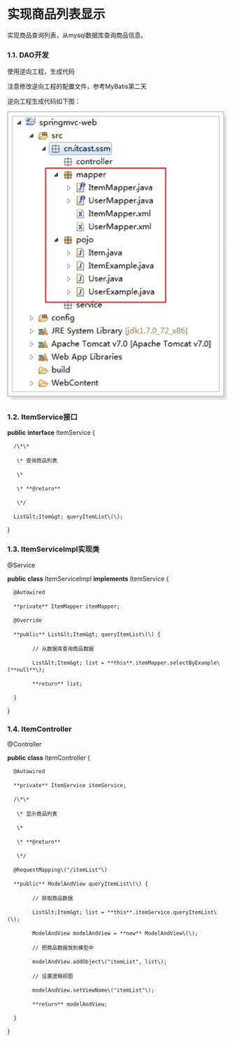 # 实现商品列表显示

实现商品查询列表，从mysql数据库查询商品信息。

### 1.1. DAO开发

使用逆向工程，生成代码

注意修改逆向工程的配置文件，参考MyBatis第二天

逆向工程生成代码如下图：

![](../../../.gitbook/assets/image%20%28240%29.png)

### 1.2. ItemService接口

**public** **interface** ItemService {

      /\*\*

       \* 查询商品列表

       \*

       \* **@return**

       \*/

      List&lt;Item&gt; queryItemList\(\);

}

### 1.3. ItemServiceImpl实现类

@Service

**public** **class** ItemServiceImpl **implements** ItemService {

      @Autowired

      **private** ItemMapper itemMapper;

      @Override

      **public** List&lt;Item&gt; queryItemList\(\) {

            // 从数据库查询商品数据

            List&lt;Item&gt; list = **this**.itemMapper.selectByExample\(**null**\);

            **return** list;

      }

}

### 1.4. ItemController

@Controller

**public** **class** ItemController {

      @Autowired

      **private** ItemService itemService;

      /\*\*

       \* 显示商品列表

       \*

       \* **@return**

       \*/

      @RequestMapping\("/itemList"\)

      **public** ModelAndView queryItemList\(\) {

            // 获取商品数据

            List&lt;Item&gt; list = **this**.itemService.queryItemList\(\);

            ModelAndView modelAndView = **new** ModelAndView\(\);

            // 把商品数据放到模型中

            modelAndView.addObject\("itemList", list\);

            // 设置逻辑视图

            modelAndView.setViewName\("itemList"\);

            **return** modelAndView;

      }

}


